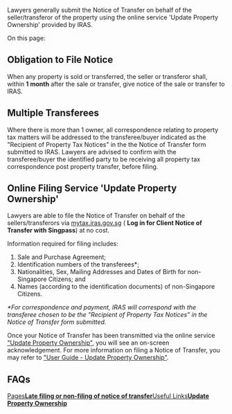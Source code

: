 Lawyers generally submit the Notice of Transfer on behalf of the seller/transferor of the property using the online service 'Update Property Ownership' provided by IRAS.

On this page:

## Obligation to File Notice

When any property is sold or transferred, the seller or transferor shall, within **1 month** after the sale or transfer, give notice of the sale or transfer to IRAS.

## Multiple Transferees

Where there is more than 1 owner, all correspondence relating to property tax matters will be addressed to the transferee/buyer indicated as the "Recipient of Property Tax Notices" in the the Notice of Transfer form submitted to IRAS. Lawyers are advised to confirm with the transferee/buyer the identified party to be receiving all property tax correspondence post property transfer, before filing.

## Online Filing Service 'Update Property Ownership'

Lawyers are able to file the Notice of Transfer on behalf of the sellers/transferors via [mytax.iras.gov.sg](http://mytax.iras.gov.sg/ "mytax.iras.gov.sg") ( **Log in for Client Notice of Transfer with Singpass**) at no cost.

Information required for filing includes:

1. Sale and Purchase Agreement;
2. Identification numbers of the transferees\*;
3. Nationalities, Sex, Mailing Addresses and Dates of Birth for non-Singapore Citizens; and
4. Names (according to the identification documents) of non-Singapore Citizens.

_\*For correspondence and payment, IRAS will correspond with the transferee chosen to be the "Recipient of Property Tax Notices" in the Notice of Transfer form submitted._

Once your Notice of Transfer has been transmitted via the online service ["Update Property Ownership"](https://mytax.iras.gov.sg/portal/property/update-property-ownership), you will see an on-screen acknowledgement. For more information on filing a Notice of Transfer, you may refer to ["User Guide - Update Property Ownership"](https://www.iras.gov.sg/media/docs/default-source/uploadedfiles/pdf/user-guide---update-property-ownership.pdf?sfvrsn=949da6ad_3).

## FAQs

[Pages**Late filing or non-filing of notice of transfer**](https://www.iras.gov.sg/taxes/property-tax/property-professionals/lawyer-legal-professional/late-filing-or-non-filing-of-notice-of-transfer)[Useful Links**Update Property Ownership**](https://mytax.iras.gov.sg/)